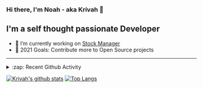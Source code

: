 ### Hi there, I'm Noah - aka Krivah 👋

## I'm a self thought passionate Developer

- 🌱 I’m currently working on [Stock Manager](https://github.com/krivahtoo/stockmanager)
- 🥅 2021 Goals: Contribute more to Open Source projects

---

<details>
  <summary>:zap: Recent Github Activity</summary>
  
<!--START_SECTION:activity-->
1. 🎉 Merged PR [#92](https://github.com/krivahtoo/telechat/pull/92) in [krivahtoo/telechat](https://github.com/krivahtoo/telechat)
2. 🗣 Commented on [#40](https://github.com/krivahtoo/group-manager/issues/40) in [krivahtoo/group-manager](https://github.com/krivahtoo/group-manager)
3. ❌ Closed PR [#42](https://github.com/krivahtoo/group-manager/pull/42) in [krivahtoo/group-manager](https://github.com/krivahtoo/group-manager)
4. 🎉 Merged PR [#41](https://github.com/krivahtoo/group-manager/pull/41) in [krivahtoo/group-manager](https://github.com/krivahtoo/group-manager)
5. 🎉 Merged PR [#89](https://github.com/krivahtoo/telechat/pull/89) in [krivahtoo/telechat](https://github.com/krivahtoo/telechat)
<!--END_SECTION:activity-->

</details>


  [![Krivah's github stats](https://github-readme-stats.vercel.app/api?username=krivahtoo&count_private=true&theme=tokyonight)](https://github.com/anuraghazra/github-readme-stats)
  [![Top Langs](https://github-readme-stats.vercel.app/api/top-langs/?username=krivahtoo&layout=compact&langs_count=10&theme=tokyonight)](https://github.com/anuraghazra/github-readme-stats)


